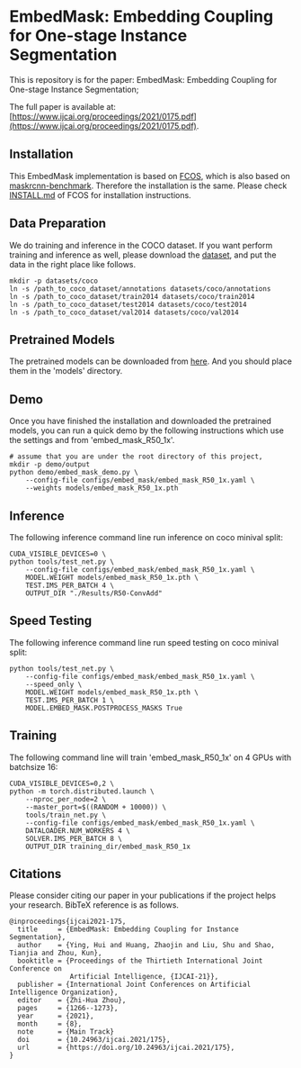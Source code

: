 # EmbedMask: Embedding Coupling for One-stage Instance Segmentation

This is repository is for the paper: EmbedMask: Embedding Coupling for One-stage Instance Segmentation;


The full paper is available at: [https://www.ijcai.org/proceedings/2021/0175.pdf](https://www.ijcai.org/proceedings/2021/0175.pdf). 

## Installation
This EmbedMask implementation is based on [FCOS](https://github.com/tianzhi0549/FCOS), which is also based on [maskrcnn-benchmark](https://github.com/facebookresearch/maskrcnn-benchmark). 
Therefore the installation is the same. Please check [INSTALL.md](https://github.com/tianzhi0549/FCOS/blob/master/INSTALL.md) of FCOS for installation instructions.

## Data Preparation

We do training and inference in the COCO dataset. If you want perform training and inference as well, please download the [dataset](http://cocodataset.org/#download), and put the data in the right place like follows.

    mkdir -p datasets/coco
    ln -s /path_to_coco_dataset/annotations datasets/coco/annotations
    ln -s /path_to_coco_dataset/train2014 datasets/coco/train2014
    ln -s /path_to_coco_dataset/test2014 datasets/coco/test2014
    ln -s /path_to_coco_dataset/val2014 datasets/coco/val2014

## Pretrained Models

The pretrained models can be downloaded from [here](https://1drv.ms/u/s!Al_gruIFwTUskAC9jf6oqkQ860of?e=3fHO6a). And you should place them in the 'models' directory.

## Demo

Once you have finished the installation and downloaded the pretrained models, you can run a quick demo by the following instructions which use the settings and from 'embed_mask_R50_1x'.
    
    # assume that you are under the root directory of this project,
    mkdir -p demo/output
    python demo/embed_mask_demo.py \
        --config-file configs/embed_mask/embed_mask_R50_1x.yaml \
        --weights models/embed_mask_R50_1x.pth


## Inference

The following inference command line run inference on coco minival split:

    CUDA_VISIBLE_DEVICES=0 \
    python tools/test_net.py \
        --config-file configs/embed_mask/embed_mask_R50_1x.yaml \
        MODEL.WEIGHT models/embed_mask_R50_1x.pth \
        TEST.IMS_PER_BATCH 4 \
        OUTPUT_DIR "./Results/R50-ConvAdd"

## Speed Testing

The following inference command line run speed testing on coco minival split:

    python tools/test_net.py \
        --config-file configs/embed_mask/embed_mask_R50_1x.yaml \
        --speed_only \
        MODEL.WEIGHT models/embed_mask_R50_1x.pth \
        TEST.IMS_PER_BATCH 1 \
        MODEL.EMBED_MASK.POSTPROCESS_MASKS True

## Training

The following command line will train 'embed_mask_R50_1x' on 4 GPUs with batchsize 16:

    CUDA_VISIBLE_DEVICES=0,2 \
    python -m torch.distributed.launch \
        --nproc_per_node=2 \
        --master_port=$((RANDOM + 10000)) \
        tools/train_net.py \
        --config-file configs/embed_mask/embed_mask_R50_1x.yaml \
        DATALOADER.NUM_WORKERS 4 \
        SOLVER.IMS_PER_BATCH 8 \
        OUTPUT_DIR training_dir/embed_mask_R50_1x

## Citations
Please consider citing our paper in your publications if the project helps your research. BibTeX reference is as follows.
```
@inproceedings{ijcai2021-175,
  title     = {EmbedMask: Embedding Coupling for Instance Segmentation},
  author    = {Ying, Hui and Huang, Zhaojin and Liu, Shu and Shao, Tianjia and Zhou, Kun},
  booktitle = {Proceedings of the Thirtieth International Joint Conference on
               Artificial Intelligence, {IJCAI-21}},
  publisher = {International Joint Conferences on Artificial Intelligence Organization},
  editor    = {Zhi-Hua Zhou},
  pages     = {1266--1273},
  year      = {2021},
  month     = {8},
  note      = {Main Track}
  doi       = {10.24963/ijcai.2021/175},
  url       = {https://doi.org/10.24963/ijcai.2021/175},
}

```
